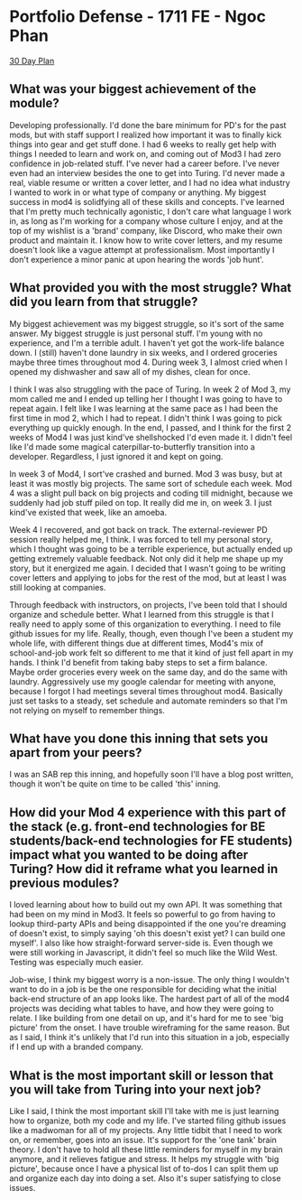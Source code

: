 
# Portfolio Defense - 1711 FE - Ngoc Phan

[30 Day Plan]()

## What was your biggest achievement of the module?

Developing professionally. I'd done the bare minimum for PD's for the past mods, but with staff support I realized how important it was to finally kick things into gear and get stuff done. I had 6 weeks to really get help with things I needed to learn and work on, and coming out of Mod3 I had zero confidence in job-related stuff. I've never had a career before. I've never even had an interview besides the one to get into Turing. I'd never made a real, viable resume or written a cover letter, and I had no idea what industry I wanted to work in or what type of company or anything. My biggest success in mod4 is solidfying all of these skills and concepts. I've learned that I'm pretty much technically agonistic, I don't care what language I work in, as long as I'm working for a company whose culture I enjoy, and at the top of my wishlist is a 'brand' company, like Discord, who make their own product and maintain it. I know how to write cover letters, and my resume doesn't look like a vague attempt at professionalism. Most importantly I don't experience a minor panic at upon hearing the words 'job hunt'. 


## What provided you with the most struggle? What did you learn from that struggle?

My biggest achievement was my biggest struggle, so it's sort of the same answer. My biggest struggle is just personal stuff. I'm young with no experience, and I'm a terrible adult. I haven't yet got the work-life balance down. I (still) haven't done laundry in six weeks, and I ordered groceries maybe three times throughout mod 4. During week 3, I almost cried when I opened my dishwasher and saw all of my dishes, clean for once. 

I think I was also struggling with the pace of Turing. In week 2 of Mod 3, my mom called me and I ended up telling her I thought I was going to have to repeat again. I felt like I was learning at the same pace as I had been the first time in mod 2, which I had to repeat. I didn't think I was going to pick everything up quickly enough. In the end, I passed, and I think for the first 2 weeks of Mod4 I was just kind've shellshocked I'd even made it. I didn't feel like I'd made some magical caterpillar-to-butterfly transition into a developer. Regardless, I just ignored it and kept on going. 

In week 3 of Mod4, I sort've crashed and burned. Mod 3 was busy, but at least it was mostly big projects. The same sort of schedule each week. Mod 4 was a slight pull back on big projects and coding till midnight, because we suddenly had job stuff piled on top. It really did me in, on week 3. I just kind've existed that week, like an amoeba. 

Week 4 I recovered, and got back on track. The external-reviewer PD session really helped me, I think. I was forced to tell my personal story, which I thought was going to be a terrible experience, but actually ended up getting extremely valuable feedback. Not only did it help me shape up my story, but it energized me again. I decided that I wasn't going to be writing cover letters and applying to jobs for the rest of the mod, but at least I was still looking at companies. 

Through feedback with instructors, on projects, I've been told that I should organize and schedule better. What I learned from this struggle is that I really need to apply some of this organization to everything. I need to file github issues for my life. Really, though, even though I've been a student my whole life, with different things due at different times, Mod4's mix of school-and-job work felt so different to me that it kind of just fell apart in my hands. I think I'd benefit from taking baby steps to set a firm balance. Maybe order groceries every week on the same day, and do the same with laundry. Aggressively use my google calendar for meeting with anyone, because I forgot I had meetings several times throughout mod4. Basically just set tasks to a steady, set schedule and automate reminders so that I'm not relying on myself to remember things. 


## What have you done this inning that sets you apart from your peers?

I was an SAB rep this inning, and hopefully soon I'll have a blog post written, though it won't be quite on time to be called 'this' inning. 


## How did your Mod 4 experience with this part of the stack (e.g. front-end technologies for BE students/back-end technologies for FE students) impact what you wanted to be doing after Turing? How did it reframe what you learned in previous modules?

I loved learning about how to build out my own API. It was something that had been on my mind in Mod3. It feels so powerful to go from having to lookup third-party APIs and being disappointed if the one you're dreaming of doesn't exist, to simply saying 'oh this doesn't exist yet? I can build one myself'. I also like how straight-forward server-side is. Even though we were still working in Javascript, it didn't feel so much like the Wild West. Testing was especially much easier.

Job-wise, I think my biggest worry is a non-issue. The only thing I wouldn't want to do in a job is be the one responsible for deciding what the initial back-end structure of an app looks like. The hardest part of all of the mod4 projects was deciding what tables to have, and how they were going to relate. I like building from one detail on up, and it's hard for me to see 'big picture' from the onset. I have trouble wireframing for the same reason. But as I said, I think it's unlikely that I'd run into this situation in a job, especially if I end up with a branded company. 

## What is the most important skill or lesson that you will take from Turing into your next job?

Like I said, I think the most important skill I'll take with me is just learning how to organize, both my code and my life. I've started filing github issues like a madwoman for all of my projects. Any little tidbit that I need to work on, or remember, goes into an issue. It's support for the 'one tank' brain theory. I don't have to hold all these little reminders for myself in my brain anymore, and it relieves fatigue and stress. It helps my struggle with 'big picture', because once I have a physical list of to-dos I can split them up and organize each day into doing a set. Also it's super satisfying to close issues.  
